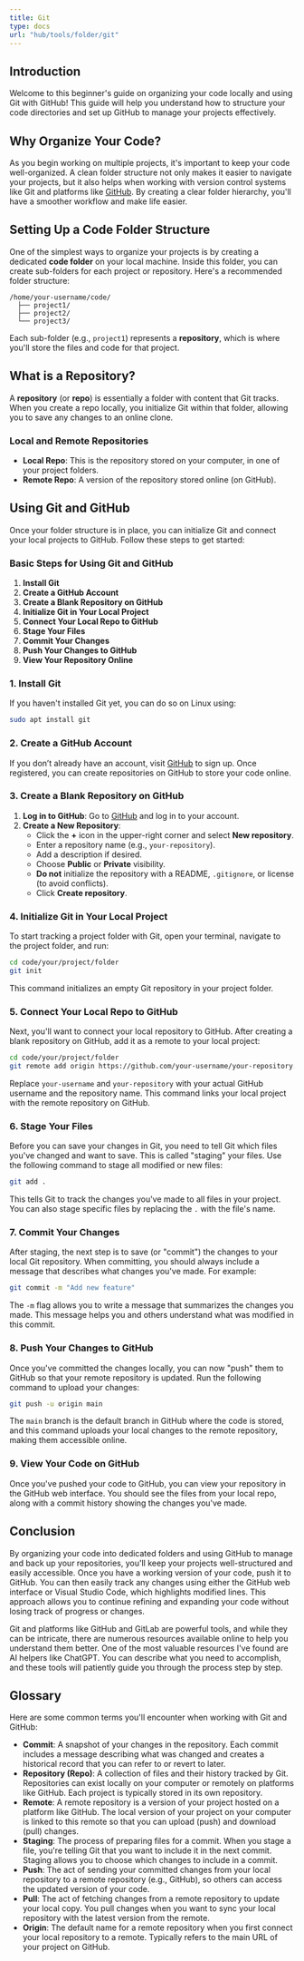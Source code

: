 ```yaml
---
title: Git
type: docs
url: "hub/tools/folder/git"
---
```


## Introduction

Welcome to this beginner's guide on organizing your code locally and using Git with GitHub! This guide will help you understand how to structure your code directories and set up GitHub to manage your projects effectively.

## Why Organize Your Code?

As you begin working on multiple projects, it's important to keep your code well-organized. A clean folder structure not only makes it easier to navigate your projects, but it also helps when working with version control systems like Git and platforms like [GitHub](https://github.com/). By creating a clear folder hierarchy, you'll have a smoother workflow and make life easier.

## Setting Up a Code Folder Structure

One of the simplest ways to organize your projects is by creating a dedicated **code folder** on your local machine. Inside this folder, you can create sub-folders for each project or repository. Here's a recommended folder structure:

```plaintext
/home/your-username/code/
  ├── project1/
  ├── project2/
  └── project3/
```

Each sub-folder (e.g., `project1`) represents a **repository**, which is where you'll store the files and code for that project.

## What is a Repository?

A **repository** (or **repo**) is essentially a folder with content that Git tracks. When you create a repo locally, you initialize Git within that folder, allowing you to save any changes to an online clone.

### Local and Remote Repositories

- **Local Repo**: This is the repository stored on your computer, in one of your project folders.
- **Remote Repo**: A version of the repository stored online (on GitHub).

## Using Git and GitHub

Once your folder structure is in place, you can initialize Git and connect your local projects to GitHub. Follow these steps to get started:

### Basic Steps for Using Git and GitHub

1. **Install Git**
2. **Create a GitHub Account**
3. **Create a Blank Repository on GitHub**
4. **Initialize Git in Your Local Project**
5. **Connect Your Local Repo to GitHub**
6. **Stage Your Files**
7. **Commit Your Changes**
8. **Push Your Changes to GitHub**
9. **View Your Repository Online**

### 1. Install Git

If you haven't installed Git yet, you can do so on Linux using:

```sh
sudo apt install git
```

### 2. Create a GitHub Account

If you don’t already have an account, visit [GitHub](https://github.com/) to sign up. Once registered, you can create repositories on GitHub to store your code online.

### 3. Create a Blank Repository on GitHub

1. **Log in to GitHub**: Go to [GitHub](https://github.com/) and log in to your account.
2. **Create a New Repository**:
   - Click the **+** icon in the upper-right corner and select **New repository**.
   - Enter a repository name (e.g., `your-repository`).
   - Add a description if desired.
   - Choose **Public** or **Private** visibility.
   - **Do not** initialize the repository with a README, `.gitignore`, or license (to avoid conflicts).
   - Click **Create repository**.

### 4. Initialize Git in Your Local Project

To start tracking a project folder with Git, open your terminal, navigate to the project folder, and run:

```sh
cd code/your/project/folder
git init
```

This command initializes an empty Git repository in your project folder.

### 5. Connect Your Local Repo to GitHub

Next, you'll want to connect your local repository to GitHub. After creating a blank repository on GitHub, add it as a remote to your local project:

```sh
cd code/your/project/folder
git remote add origin https://github.com/your-username/your-repository.git
```

Replace `your-username` and `your-repository` with your actual GitHub username and the repository name. This command links your local project with the remote repository on GitHub.

### 6. Stage Your Files

Before you can save your changes in Git, you need to tell Git which files you've changed and want to save. This is called "staging" your files. Use the following command to stage all modified or new files:

```sh
git add .
```

This tells Git to track the changes you've made to all files in your project. You can also stage specific files by replacing the `.` with the file's name.

### 7. Commit Your Changes

After staging, the next step is to save (or "commit") the changes to your local Git repository. When committing, you should always include a message that describes what changes you've made. For example:

```sh
git commit -m "Add new feature"
```

The `-m` flag allows you to write a message that summarizes the changes you made. This message helps you and others understand what was modified in this commit.

### 8. Push Your Changes to GitHub

Once you've committed the changes locally, you can now "push" them to GitHub so that your remote repository is updated. Run the following command to upload your changes:

```sh
git push -u origin main
```

The `main` branch is the default branch in GitHub where the code is stored, and this command uploads your local changes to the remote repository, making them accessible online.

### 9. View Your Code on GitHub

Once you've pushed your code to GitHub, you can view your repository in the GitHub web interface. You should see the files from your local repo, along with a commit history showing the changes you've made.

## Conclusion

By organizing your code into dedicated folders and using GitHub to manage and back up your repositories, you'll keep your projects well-structured and easily accessible. Once you have a working version of your code, push it to GitHub. You can then easily track any changes using either the GitHub web interface or Visual Studio Code, which highlights modified lines. This approach allows you to continue refining and expanding your code without losing track of progress or changes.

Git and platforms like GitHub and GitLab are powerful tools, and while they can be intricate, there are numerous resources available online to help you understand them better. One of the most valuable resources I've found are AI helpers like ChatGPT. You can describe what you need to accomplish, and these tools will patiently guide you through the process step by step.

## Glossary

Here are some common terms you'll encounter when working with Git and GitHub:

- **Commit**: A snapshot of your changes in the repository. Each commit includes a message describing what was changed and creates a historical record that you can refer to or revert to later.
- **Repository (Repo)**: A collection of files and their history tracked by Git. Repositories can exist locally on your computer or remotely on platforms like GitHub. Each project is typically stored in its own repository.
- **Remote**: A remote repository is a version of your project hosted on a platform like GitHub. The local version of your project on your computer is linked to this remote so that you can upload (push) and download (pull) changes.
- **Staging**: The process of preparing files for a commit. When you stage a file, you're telling Git that you want to include it in the next commit. Staging allows you to choose which changes to include in a commit.
- **Push**: The act of sending your committed changes from your local repository to a remote repository (e.g., GitHub), so others can access the updated version of your code.
- **Pull**: The act of fetching changes from a remote repository to update your local copy. You pull changes when you want to sync your local repository with the latest version from the remote.
- **Origin**: The default name for a remote repository when you first connect your local repository to a remote. Typically refers to the main URL of your project on GitHub.
